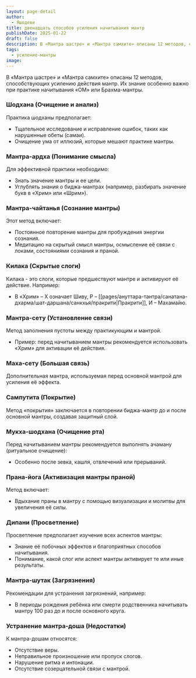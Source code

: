 ```yaml
---
layout: page-detail
author:
  - Яшодеви
title: двенадцать способов усиления начитывания мантр
publishDate: 2025-01-22
draft: false
description: В «Мантра шастре» и «Мантра самхите» описаны 12 методов, способствующих усилению действия мантр. Их знание особенно важно при практике начитывания «ОМ» или Брахма-мантры.
tags:
  - усиление-мантры
image:
---
```

В «Мантра шастре» и «Мантра самхите» описаны 12 методов, способствующих усилению действия мантр. Их знание особенно важно при практике начитывания «ОМ» или Брахма-мантры.
### Шодхана (Очищение и анализ)

Практика шодханы предполагает:

- Тщательное исследование и исправление ошибок, таких как нарушенные обеты (самаи).
- Очищение ума от иллюзий, которые мешают практике мантры.

### Мантра-ардха (Понимание смысла)

Для эффективной практики необходимо:

- Знать значение мантры и ее цели.
- Углублять знания о биджа-мантрах (например, разбирать значение букв в «Хрим» или «Шрим»).

### Мантра-чайтанья (Сознание мантры)

Этот метод включает:

- Постоянное повторение мантры для пробуждения энергии сознания.
- Медитацию на скрытый смысл мантры, осмысление её связи с локами, состояниями сознания и праной.

### Килака (Скрытые слоги)

Килака - это слоги, которые предшествуют мантре и активируют её действие. Например:

- В «Хрим» – Х означает Шиву, Р – [[pages/ануттара-тантра/санатана-дхарма/шат-даршана/санкхья/пракрити|Пракрити]], И – Махамайю.

### Мантра-сету (Установление связи)

Метод заполнения пустоты между практикующим и мантрой.

- Пример: перед начитыванием мантры рекомендуется использовать «Хрим» для активации её действия.

### Маха-сету (Большая связь)

Дополнительная мантра, используемая перед основной мантрой для усиления её эффекта.

### Сампутита (Покрытие)

Метод «покрытия» заключается в повторении биджа-мантр до и после основной мантры, создавая защитный слой.

### Мукха-шодхана (Очищение рта)

Перед начитыванием мантры рекомендуется выполнять ачаману (ритуальное очищение):

- Особенно после зевка, кашля, отвлечений или прерываний.
### Прана-йога (Активизация мантры праной)

Метод включает:

- Вдыхание праны в мантру с помощью визуализации и молитвы для увеличения её силы.
### Дипани (Просветление)

Просветление предполагает изучение всех аспектов мантры:

- Знание её побочных эффектов и благоприятных способов начитывания.
- Понимание, какой слог или аспект мантры активирует те или иные результаты.

### Мантра-шутак (Загрязнения)

Рекомендации для устранения загрязнений, например:

- В периоды рождения ребёнка или смерти родственника начитывать мантру 100 раз до и после основного круга.

### Устранение мантра-доша (Недостатки)

К мантра-дошам относятся:

- Отсутствие веры.
- Неправильное произношение или пропуск слогов.
- Нарушение ритма и интонации.
- Отсутствие созерцательной связи с мантрой.
